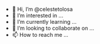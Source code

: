 - 👋 Hi, I’m @celestetolosa
- 👀 I’m interested in ...
- 🌱 I’m currently learning ...
- 💞️ I’m looking to collaborate on ...
- 📫 How to reach me ...

<!---
celestetolosa/celestetolosa is a ✨ special ✨ repository because its `README.md` (this file) appears on your GitHub profile.
You can click the Preview link to take a look at your changes.
--->
